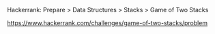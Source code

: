 Hackerrank: Prepare > Data Structures > Stacks > Game of Two Stacks

https://www.hackerrank.com/challenges/game-of-two-stacks/problem
